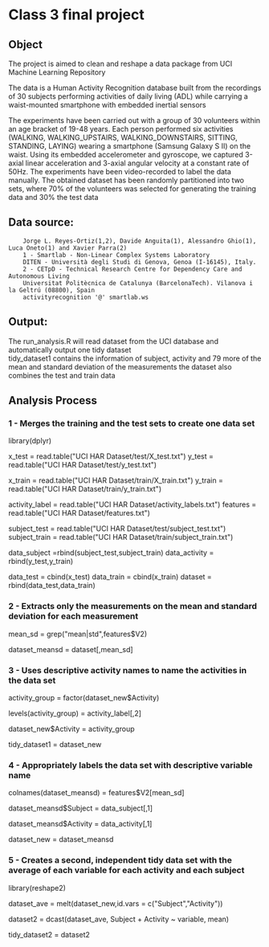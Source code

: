 # Class 3 final project

## Object
The project is aimed to clean and reshape a data package from UCI Machine Learning Repository

The data is a Human Activity Recognition database built from the recordings of 30 subjects performing activities of daily living (ADL) while carrying a waist-mounted smartphone with embedded inertial sensors

The experiments have been carried out with a group of 30 volunteers within an age bracket of 19-48 years. Each person performed six activities (WALKING, WALKING_UPSTAIRS, WALKING_DOWNSTAIRS, SITTING, STANDING, LAYING) wearing a smartphone (Samsung Galaxy S II) on the waist. Using its embedded accelerometer and gyroscope, we captured 3-axial linear acceleration and 3-axial angular velocity at a constant rate of 50Hz. The experiments have been video-recorded to label the data manually. The obtained dataset has been randomly partitioned into two sets, where 70% of the volunteers was selected for generating the training data and 30% the test data


## Data source: 
        Jorge L. Reyes-Ortiz(1,2), Davide Anguita(1), Alessandro Ghio(1), Luca Oneto(1) and Xavier Parra(2)
        1 - Smartlab - Non-Linear Complex Systems Laboratory
        DITEN - Università degli Studi di Genova, Genoa (I-16145), Italy. 
        2 - CETpD - Technical Research Centre for Dependency Care and Autonomous Living
        Universitat Politècnica de Catalunya (BarcelonaTech). Vilanova i la Geltrú (08800), Spain
        activityrecognition '@' smartlab.ws
    
## Output: 
The run_analysis.R will read dataset from the UCI database and automatically output one tidy dataset    
    tidy_dataset1 contains the information of subject, activity and 79 more of the mean and standard deviation of the measurements
          the dataset also combines the test and train data 

## Analysis Process

### 1 - Merges the training and the test sets to create one data set
library(dplyr)

x_test = read.table("UCI HAR Dataset/test/X_test.txt")
y_test = read.table("UCI HAR Dataset/test/y_test.txt")

x_train = read.table("UCI HAR Dataset/train/X_train.txt")
y_train = read.table("UCI HAR Dataset/train/y_train.txt")

activity_label = read.table("UCI HAR Dataset/activity_labels.txt")
features = read.table("UCI HAR Dataset/features.txt")

subject_test = read.table("UCI HAR Dataset/test/subject_test.txt")
subject_train = read.table("UCI HAR Dataset/train/subject_train.txt")

data_subject =rbind(subject_test,subject_train)
data_activity = rbind(y_test,y_train)

data_test = cbind(x_test)
data_train = cbind(x_train)
dataset = rbind(data_test,data_train)

### 2 - Extracts only the measurements on the mean and standard deviation for each measurement

mean_sd = grep("mean|std",features$V2)

dataset_meansd = dataset[,mean_sd]


### 3 - Uses descriptive activity names to name the activities in the data set

activity_group = factor(dataset_new$Activity)

levels(activity_group) = activity_label[,2]

dataset_new$Activity = activity_group

tidy_dataset1 = dataset_new


### 4 - Appropriately labels the data set with descriptive variable name

colnames(dataset_meansd) = features$V2[mean_sd]

dataset_meansd$Subject = data_subject[,1]

dataset_meansd$Activity = data_activity[,1]

dataset_new = dataset_meansd


### 5 - Creates a second, independent tidy data set with the average of each variable for each activity and each subject

library(reshape2)

dataset_ave = melt(dataset_new,id.vars = c("Subject","Activity"))

dataset2 = dcast(dataset_ave, Subject + Activity ~ variable, mean)

tidy_dataset2 = dataset2
